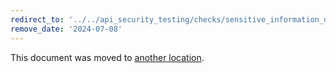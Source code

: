 ```yaml
---
redirect_to: '../../api_security_testing/checks/sensitive_information_disclosure_check.md'
remove_date: '2024-07-08'
---
```


This document was moved to [another location](../../api_security_testing/configuration/sensitive_information_disclosure_check.md).

<!-- This redirect file can be deleted after <2024-07-08>. -->
<!-- Redirects that point to other docs in the same project expire in three months. -->
<!-- Redirects that point to docs in a different project or site (for example, link is not relative and starts with `https:`) expire in one year. -->
<!-- Before deletion, see: https://docs.gitlab.com/ee/development/documentation/redirects.html -->